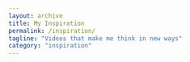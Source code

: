 ```yaml
---
layout: archive
title: My Inspiration
permalink: /inspiration/
tagline: "Videos that make me think in new ways"
category: "inspiration"
---
```

